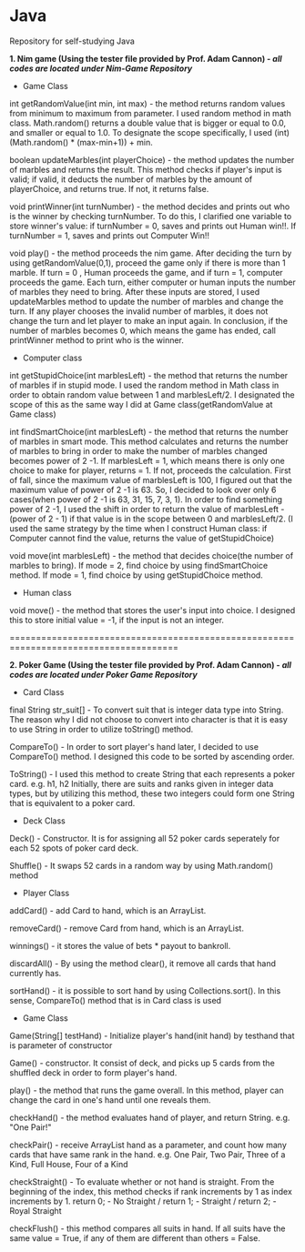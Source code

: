 # Java
Repository for self-studying Java

<strong> 1. Nim game (Using the tester file provided by Prof. Adam Cannon) - <i>all codes are located under Nim-Game Repository</i> </strong>

- Game Class

int getRandomValue(int min, int max) - the method returns random values from minimum to maximum from parameter. I used random method in math class. Math.random() returns a double value that is bigger or equal to 0.0, and smaller or equal to 1.0. To designate the scope specifically, I used (int)(Math.random() * (max-min+1)) + min.

boolean updateMarbles(int playerChoice) - the method updates the number of marbles and returns the result. This method checks if player's input is valid; if valid, it deducts the number of marbles by the amount of playerChoice, and returns true. If not, it returns false.

void printWinner(int turnNumber) - the method decides and prints out who is the winner by checking turnNumber. To do this, I clarified one variable to store winner's value: if turnNumber = 0, saves and prints out Human win!!. If turnNumber = 1, saves and prints out Computer Win!!

void play() - the method proceeds the nim game. After deciding the turn by using getRandomValue(0,1), proceed the game only if there is more than 1 marble. If turn = 0 , Human proceeds the game, and if turn = 1, computer proceeds the game. Each turn, either computer or human inputs the number of marbles they need to bring. After these inputs are stored, I used updateMarbles method to update the number of marbles and change the turn. If any player chooses the invalid number of marbles, it does not change the turn and let player to make an input again. In conclusion, if the number of marbles becomes 0, which means the game has ended, call printWinner method to print who is the winner.

- Computer class

int getStupidChoice(int marblesLeft) - the method that returns the number of marbles if in stupid mode. I used the random method in Math class in order to obtain random value between 1 and marblesLeft/2. I designated the scope of this as the same way I did at Game class(getRandomValue at Game class)

int findSmartChoice(int marblesLeft) - the method that returns the number of marbles in smart mode. This method calculates and returns the number of marbles to bring in order to make the number of marbles changed becomes power of 2 -1. If marblesLeft = 1, which means there is only one choice to make for player, returns = 1. If not, proceeds the calculation. First of fall, since the maximum value of marblesLeft is 100, I figured out that the maximum value of power of 2 -1 is 63. So, I decided to look over only 6 cases(when power of 2 -1 is 63, 31, 15, 7, 3, 1). In order to find something power of 2 -1, I used the shift in order to return the value of marblesLeft - (power of 2 - 1) if that value is in the scope between 0 and marblesLeft/2. (I used the same strategy by the time when I construct Human class: if Computer cannot find the value, returns the value of getStupidChoice)

void move(int marblesLeft) - the method that decides choice(the number of marbles to bring). If mode = 2, find choice by using findSmartChoice method. If mode = 1, find choice by using getStupidChoice method.

- Human class

void move() - the method that stores the user's input into choice. I designed this to store initial value = -1, if the input is not an integer.

======================================================================================

<strong> 2. Poker Game (Using the tester file provided by Prof. Adam Cannon) - <i>all codes are located under Poker Game Repository</i> </strong>

- Card Class

final String str_suit[] - To convert suit that is integer data type into String.
The reason why I did not choose to convert into character is that it is easy to use String in order to utilize
toString() method.

CompareTo() - In order to sort player's hand later, I decided to use CompareTo() method.
I designed this code to be sorted by ascending order.

ToString() - I used this method to create String that each represents a poker card. e.g. h1, h2
Initially, there are suits and ranks given in integer data types, but by utilizing this method, these two
integers could form one String that is equivalent to a poker card.

- Deck Class

Deck() - Constructor. It is for assigning all 52 poker cards seperately for each 52 spots of poker card deck.

Shuffle() - It swaps 52 cards in a random way by using Math.random() method

- Player Class

addCard() - add Card to hand, which is an ArrayList.

removeCard() - remove Card from hand, which is an ArrayList.

winnings() - it stores the value of bets * payout to bankroll.

discardAll() - By using the method clear(), it remove all cards that hand currently has.

sortHand() - it is possible to sort hand by using Collections.sort(). In this sense, CompareTo() method
that is in Card class is used 

- Game Class

Game(String[] testHand) - Initialize player's hand(init hand) by testhand that is parameter of constructor

Game() - constructor. It consist of deck, and picks up 5 cards from the shuffled deck in order to form player's hand.

play() - the method that runs the game overall. In this method, player can change the card in one's hand until one reveals them.

checkHand() - the method evaluates hand of player, and return String. e.g. "One Pair!"

checkPair() - receive ArrayList hand as a parameter, and count how many cards that have same rank in the hand.
e.g. One Pair, Two Pair, Three of a Kind, Full House, Four of a Kind

checkStraight() - To evaluate whether or not hand is straight. From the beginning of the index, this method checks if rank increments by 1 as index increments by 1.
return 0; - No Straight / return 1; - Straight / return 2; - Royal Straight

checkFlush() - this method compares all suits in hand. If all suits have the same value = True, if any of them are different than others = False.
